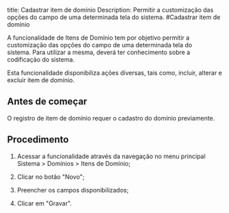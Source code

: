 title: Cadastrar item de domínio
Description: Permitir a customização das opções do campo de uma determinada tela do sistema.
#Cadastrar item de domínio

A funcionalidade de Itens de Domínio tem por objetivo permitir a customização
das opções do campo de uma determinada tela do sistema. Para utilizar a mesma,
deverá ter conhecimento sobre a codificação do sistema.

Esta funcionalidade disponibiliza ações diversas, tais como, incluir, alterar e
excluir item de domínio.

Antes de começar
--------------------

O registro de item de domínio requer o cadastro do domínio previamente.

Procedimento
----------------

1.  Acessar a funcionalidade através da navegação no menu principal Sistema \>
    Domínios \> Itens de Domínio;

2.  Clicar no botão "Novo";

3.  Preencher os campos disponibilizados;

4.  Clicar em "Gravar".



<!-- !!! tip "About"

    <b>Product/Version:</b> CITSmart | 9.00 &nbsp;&nbsp;
    <b>Updated:</b>01/18/2019 - Anna Martins
